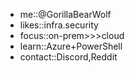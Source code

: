- me::@GorillaBearWolf
- likes::infra.security
- focus::on-prem>>>cloud
- learn::Azure+PowerShell
- contact::Discord,Reddit

<!---
GorillaBearWolf/GorillaBearWolf is a ✨ special ✨ repository because its `README.md` (this file) appears on your GitHub profile.
You can click the Preview link to take a look at your changes.
--->
